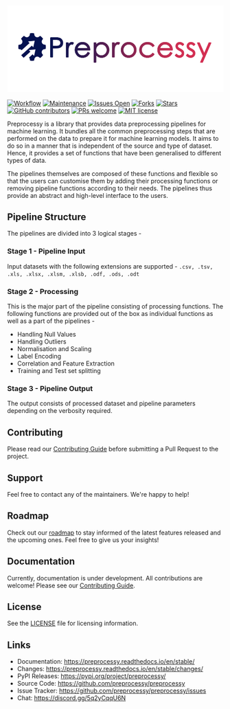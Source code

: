 ![preprocessy-logo](docs/_static/preprocessy_horizontal.png)

[![Workflow](https://github.com/preprocessy/preprocessy/actions/workflows/workflow.yml/badge.svg)](https://github.com/preprocessy/preprocessy/actions/workflows/workflow.yml)
[![Maintenance](https://img.shields.io/badge/Maintained%3F-yes-sucess.svg)](https://gitHub.com/preprocessy/preprocessy/graphs/commit-activity)
[![Issues Open](https://img.shields.io/github/issues/preprocessy/preprocessy)](https://github.com/preprocessy/preprocessy/issues)
[![Forks](https://img.shields.io/github/forks/preprocessy/preprocessy)](https://github.com/preprocessy/preprocessy/network/members)
[![Stars](https://img.shields.io/github/stars/preprocessy/preprocessy)](https://github.com/preprocessy/preprocessy/stargazers)
[![GitHub contributors](https://img.shields.io/github/contributors/preprocessy/preprocessy)](https://gitHub.com/preprocessy/preprocessy/graphs/contributors/)
[![PRs welcome](https://img.shields.io/badge/PRs-welcome-brightgreen.svg?style=flat)](https://github.com/dwyl/esta/issues)
[![MIT license](https://img.shields.io/badge/License-MIT-informational.svg)](https://lbesson.mit-license.org/)

Preprocessy is a library that provides data preprocessing pipelines for machine learning. It bundles all the common preprocessing steps that are performed on the data to prepare it for machine learning models. It aims to do so in a manner that is independent of the source and type of dataset. Hence, it provides a set of functions that have been generalised to different types of data.

The pipelines themselves are composed of these functions and flexible so that the users can customise them by adding their processing functions or removing pipeline functions according to their needs. The pipelines thus provide an abstract and high-level interface to the users.

## Pipeline Structure

The pipelines are divided into 3 logical stages -

### Stage 1 - Pipeline Input

Input datasets with the following extensions are supported - `.csv, .tsv, .xls, .xlsx, .xlsm, .xlsb, .odf, .ods, .odt`

### Stage 2 - Processing

This is the major part of the pipeline consisting of processing functions. The following functions are provided out of the box as individual functions as well as a part of the pipelines -

- Handling Null Values
- Handling Outliers
- Normalisation and Scaling
- Label Encoding
- Correlation and Feature Extraction
- Training and Test set splitting

### Stage 3 - Pipeline Output

The output consists of processed dataset and pipeline parameters depending on the verbosity required.

## Contributing

Please read our [Contributing Guide](https://github.com/preprocessy/preprocessy/blob/master/CONTRIBUTING.md) before submitting a Pull Request to the project.

## Support

Feel free to contact any of the maintainers. We're happy to help!

## Roadmap

Check out our [roadmap](https://github.com/preprocessy/preprocessy/projects/1) to stay informed of the latest features released and the upcoming ones. Feel free to give us your insights!

## Documentation

Currently, documentation is under development. All contributions are welcome! Please see our [Contributing Guide](https://github.com/preprocessy/preprocessy/blob/master/CONTRIBUTING.md).

## License

See the [LICENSE](https://github.com/preprocessy/preprocessy/blob/master/LICENSE) file for licensing information.

## Links

- Documentation: https://preprocessy.readthedocs.io/en/stable/
- Changes: https://preprocessy.readthedocs.io/en/stable/changes/
- PyPI Releases: https://pypi.org/project/preprocessy/
- Source Code: https://github.com/preprocessy/preprocessy
- Issue Tracker: https://github.com/preprocessy/preprocessy/issues
- Chat: https://discord.gg/5q2yCqqU6N

